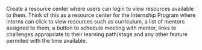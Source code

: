 Create a resource center where users can login to view resources available to them. Think of this as a resource center for the  Internship Program where interns can click to view resources such as curriculum, a list of mentors assigned to them, a button to schedule meeting with mentor, links to challenges appropriate to their learning path/stage and any other feature permited with the time available.